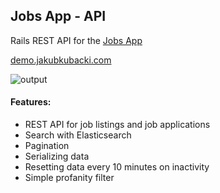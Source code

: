 ## Jobs App - API

Rails REST API for the [Jobs App](https://github.com/jkubacki/jobs-app)

[demo.jakubkubacki.com](https://demo.jakubkubacki.com)

![output](https://github.com/jkubacki/jobs/assets/1104186/67827e74-db84-472d-aef1-efa86d02052d)



#### Features:
* REST API for job listings and job applications
* Search with Elasticsearch
* Pagination
* Serializing data
* Resetting data every 10 minutes on inactivity
* Simple profanity filter
